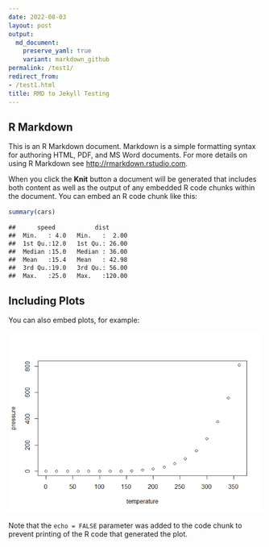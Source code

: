 ```yaml
---
date: 2022-08-03
layout: post
output:
  md_document:
    preserve_yaml: true
    variant: markdown_github
permalink: /test1/
redirect_from:
- /test1.html
title: RMD to Jekyll Testing
---
```


## R Markdown

This is an R Markdown document. Markdown is a simple formatting syntax
for authoring HTML, PDF, and MS Word documents. For more details on
using R Markdown see <http://rmarkdown.rstudio.com>.

When you click the **Knit** button a document will be generated that
includes both content as well as the output of any embedded R code
chunks within the document. You can embed an R code chunk like this:

``` r
summary(cars)
```

    ##      speed           dist       
    ##  Min.   : 4.0   Min.   :  2.00  
    ##  1st Qu.:12.0   1st Qu.: 26.00  
    ##  Median :15.0   Median : 36.00  
    ##  Mean   :15.4   Mean   : 42.98  
    ##  3rd Qu.:19.0   3rd Qu.: 56.00  
    ##  Max.   :25.0   Max.   :120.00

## Including Plots

You can also embed plots, for example:

![](2022-01-02-test_files/figure-markdown_github/pressure-1.png)

Note that the `echo = FALSE` parameter was added to the code chunk to
prevent printing of the R code that generated the plot.
